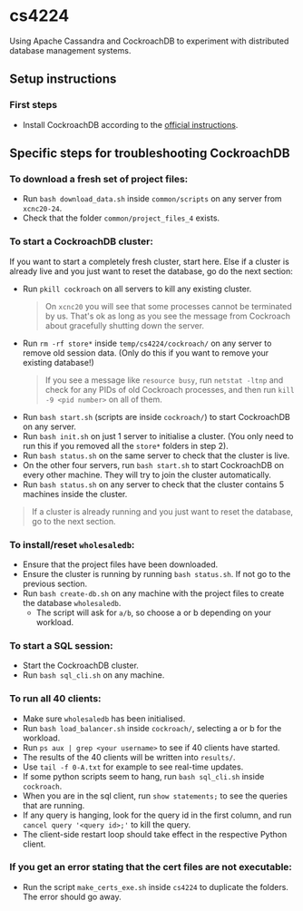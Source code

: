 # cs4224
Using Apache Cassandra and CockroachDB to experiment with distributed database management systems.

## Setup instructions
### First steps
- Install CockroachDB according to the [official instructions](https://www.cockroachlabs.com/docs/v21.1/install-cockroachdb-linux).

## Specific steps for troubleshooting CockroachDB
### To download a fresh set of project files:
- Run `bash download_data.sh` inside `common/scripts` on any server from `xcnc20-24`.
- Check that the folder `common/project_files_4` exists.


### To start a CockroachDB cluster:
If you want to start a completely fresh cluster, start here. Else if a cluster is already live and you just want to reset the database, go do the next section:
- Run `pkill cockroach` on all servers to kill any existing cluster.
  > On `xcnc20` you will see that some processes cannot be terminated by us. That's ok as long as you see the message from Cockroach about gracefully shutting down the server.
- Run `rm -rf store*` inside `temp/cs4224/cockroach/` on any server to remove old session data. (Only do this if you want to remove your existing database!)
  > If you see a message like `resource busy`, run `netstat -ltnp` and check for any PIDs of old Cockroach processes, and then run `kill -9 <pid number>` on all of them.
- Run `bash start.sh` (scripts are inside `cockroach/`) to start CockroachDB on any server.
- Run `bash init.sh` on just 1 server to initialise a cluster. (You only need to run this if you removed all the `store*` folders in step 2).
- Run `bash status.sh` on the same server to check that the cluster is live.
- On the other four servers, run `bash start.sh` to start CockroachDB on every other machine. They will try to join the cluster automatically.
- Run `bash status.sh` on any server to check that the cluster contains 5 machines inside the cluster.
> If a cluster is already running and you just want to reset the database, go to the next section.
 ### To install/reset `wholesaledb`:
- Ensure that the project files have been downloaded.
- Ensure the cluster is running by running `bash status.sh`. If not go to the previous section.
- Run `bash create-db.sh` on any machine with the project files to create the database `wholesaledb`.
  - The script will ask for `a/b`, so choose a or b depending on your workload.  
### To start a SQL session:
- Start the CockroachDB cluster.
- Run `bash sql_cli.sh` on any machine.

### To run all 40 clients:
- Make sure `wholesaledb` has been initialised.
- Run `bash load_balancer.sh` inside `cockroach/`, selecting a or b for the workload.
- Run `ps aux | grep <your username>` to see if 40 clients have started.
- The results of the 40 clients will be written into `results/`.
- Use `tail -f 0-A.txt` for example to see real-time updates.
- If some python scripts seem to hang, run `bash sql_cli.sh` inside `cockroach`.
- When you are in the sql client, run `show statements;` to see the queries that are running.
- If any query is hanging, look for the query id in the first column, and run `cancel query '<query id>;'` to kill the query.
- The client-side restart loop should take effect in the respective Python client.

### If you get an error stating that the cert files are not executable:
- Run the script `make_certs_exe.sh` inside `cs4224` to duplicate the folders. The error should go away.